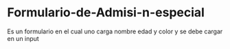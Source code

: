 # Formulario-de-Admisi-n-especial
Es un formulario en el cual uno carga nombre edad y color y se debe cargar en un input
